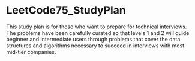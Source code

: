 # LeetCode75_StudyPlan
This study plan is for those who want to prepare for technical interviews. The problems have been carefully curated so that levels 1 and 2 will guide beginner and intermediate users through problems that cover the data structures and algorithms necessary to succeed in interviews with most mid-tier companies.

